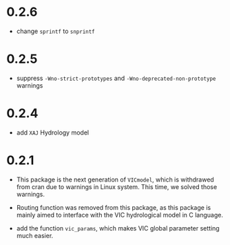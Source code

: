 # 0.2.6

- change `sprintf` to `snprintf`

# 0.2.5

- suppress `-Wno-strict-prototypes` and `-Wno-deprecated-non-prototype` warnings

# 0.2.4

- add `XAJ` Hydrology model

# 0.2.1

- This package is the next generation of `VICmodel`, which is withdrawed from cran
  due to warnings in Linux system. This time, we solved those warnings.

- Routing function was removed from this package, as this package is mainly
  aimed to interface with the VIC hydrological model in C language.

- add the function `vic_params`, which makes VIC global parameter setting much easier.
